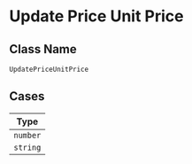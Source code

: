 
# Update Price Unit Price

## Class Name

`UpdatePriceUnitPrice`

## Cases

| Type |
|  --- |
| `number` |
| `string` |

